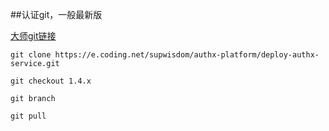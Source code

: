 ##认证git，一般最新版

[大师git链接](https://supwisdom.coding.net/public/authx-platform/deploy-authx-service/git/files/1.4.x)

```git
git clone https://e.coding.net/supwisdom/authx-platform/deploy-authx-service.git

git checkout 1.4.x

git branch

git pull

```


